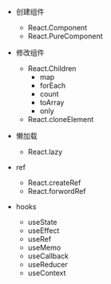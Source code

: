 - 创建组件
  - React.Component
  - React.PureComponent

- 修改组件
  - React.Children
    - map
    - forEach
    - count
    - toArray
    - only
  - React.cloneElement

- 懒加载
  - React.lazy

- ref
  - React.createRef
  - React.forwordRef

- hooks
  - useState
  - useEffect
  - useRef
  - useMemo
  - useCallback
  - useReducer
  - useContext
